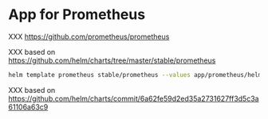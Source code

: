 # App for Prometheus

XXX https://github.com/prometheus/prometheus

XXX based on https://github.com/helm/charts/tree/master/stable/prometheus

```bash
helm template prometheus stable/prometheus --values app/prometheus/helm-values.yaml > app/prometheus/all.yaml
```

XXX based on https://github.com/helm/charts/commit/6a62fe59d2ed35a2731627ff3d5c3a61106a63c9
